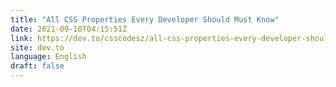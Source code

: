 ```yaml
---
title: "All CSS Properties Every Developer Should Must Know"
date: 2021-09-10T04:15:51Z
link: https://dev.to/csscodesz/all-css-properties-every-developer-should-must-know-2nln?utm_medium=RSS&utm_source=news.12bit.vn
site: dev.to
language: English
draft: false
---
```

